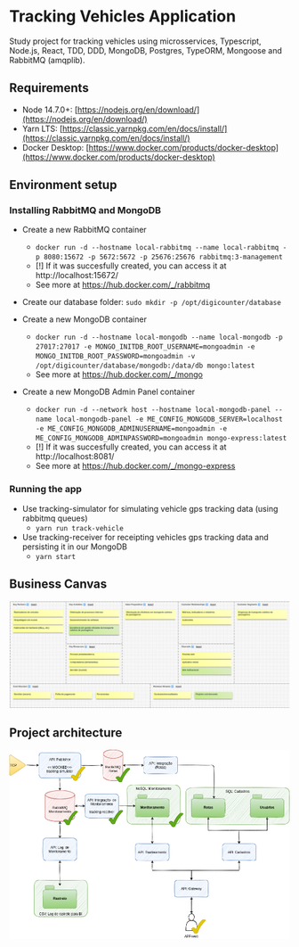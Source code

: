 # Tracking Vehicles Application

Study project for tracking vehicles using microsservices, Typescript, Node.js, React, TDD, DDD, MongoDB, Postgres, TypeORM, Mongoose and RabbitMQ (amqplib).

## Requirements

- Node 14.7.0+: [https://nodejs.org/en/download/](https://nodejs.org/en/download/)
- Yarn LTS: [https://classic.yarnpkg.com/en/docs/install/](https://classic.yarnpkg.com/en/docs/install/)
- Docker Desktop: [https://www.docker.com/products/docker-desktop](https://www.docker.com/products/docker-desktop)

## Environment setup

### Installing RabbitMQ and MongoDB

- Create a new RabbitMQ container
    - `docker run -d --hostname local-rabbitmq --name local-rabbitmq -p 8080:15672 -p 5672:5672 -p 25676:25676 rabbitmq:3-management`
    - [!] If it was succesfully created, you can access it at http://localhost:15672/
    - See more at https://hub.docker.com/_/rabbitmq

- Create our database folder: `sudo mkdir -p /opt/digicounter/database`
- Create a new MongoDB container
    - `docker run -d --hostname local-mongodb --name local-mongodb -p 27017:27017 -e MONGO_INITDB_ROOT_USERNAME=mongoadmin -e MONGO_INITDB_ROOT_PASSWORD=mongoadmin -v /opt/digicounter/database/mongodb:/data/db mongo:latest`
    - See more at https://hub.docker.com/_/mongo
- Create a new MongoDB Admin Panel container
    - `docker run -d --network host --hostname local-mongodb-panel --name local-mongodb-panel -e ME_CONFIG_MONGODB_SERVER=localhost -e ME_CONFIG_MONGODB_ADMINUSERNAME=mongoadmin -e ME_CONFIG_MONGODB_ADMINPASSWORD=mongoadmin mongo-express:latest`
    - [!] If it was succesfully created, you can access it at http://localhost:8081/
    - See more at https://hub.docker.com/_/mongo-express

### Running the app

- Use tracking-simulator for simulating vehicle gps tracking data (using rabbitmq queues)
    - `yarn run track-vehicle`
- Use tracking-receiver for receipting vehicles gps tracking data and persisting it in our MongoDB
    - `yarn start`

## Business Canvas

![](docs/canvas.png)

## Project architecture

![](docs/arquitetura.png)